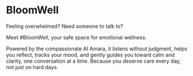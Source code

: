 # BloomWell
Feeling overwhelmed? Need someone to talk to? 

Meet #BloomWell, your safe space for emotional wellness.  

Powered by the compassionate AI Amara, it listens without judgment, helps you reflect, tracks your mood, and gently guides you toward calm and clarity, one conversation at a time.  Because you deserve care every day, not just on hard days.
